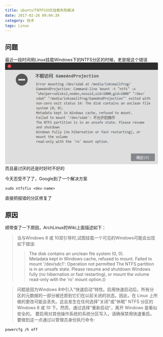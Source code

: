 ```yaml
---
title: ubuntu下NTFS分区挂载失败解决
date: 2017-02-26 09:04:39
category: 技术
tags: Linux
---
```

## 问题
最近一段时间用Linux挂载Windows下的NTFS分区的时候，老是报这个错误
![](/image/linux_mount_ntfs_err.png)
而且最讨厌的还是时好时不好的

今天忍受不了了，Google到了一个解决方案
``` shell
sudo ntfsfix <dev-name>
```
直接把报错的分区修复了

<!--more-->

## 原因
顺带查了一下原因，ArchLinux的Wiki上面描述如下：
> 当与Windows 8 或 10双引导时,试图挂载一个可见的Windows可能会出现如下错误: 
> > The disk contains an unclean file system (0, 0).  
> > Metadata kept in Windows cache, refused to mount.
> > Failed to mount '/dev/sdc1': Operation not permitted
> > The NTFS partition is in an unsafe state. Please resume and shutdown
> > Windows fully (no hibernation or fast restarting), or mount the volume
> > read-only with the 'ro' mount option.))

> 问题是因为Windows 8中引入"快速启动"特性。启用快速启动后，所有分区的元数据的一部分被还原到它们在以前关闭的状态。因此，在 Linux 上所做的更改可能会丢失。这会发生在任何选择"关闭"或"休眠" NTFS 分区的Windows 8 或 10 下。然而，通过选择"重新启动"，离开 Windows 是看似安全的。
> 要启用对其他操作系统的系统分区写入，请确保禁用快速重启。要做到这一点通过以管理员身份执行命令: 
``` shell
powercfg /h off
```
